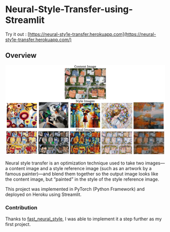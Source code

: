 # Neural-Style-Transfer-using-Streamlit

Try it out : [https://neural-sty1e-transfer.herokuapp.com](https://neural-sty1e-transfer.herokuapp.com/)

## Overview

![](images/neural-style.jpg)



Neural style transfer is an optimization technique used to take two images—a content image
and a style reference image (such as an artwork by a famous painter)—and blend them
together so the output image looks like the content image, but “painted” in the style of the
style reference image. 

This project was implemented in PyTorch (Python Framework) and deployed on Heroku using Streamlit.

### Contribution

Thanks to [fast_neural_style](https://github.com/pytorch/examples/tree/master/fast_neural_style), I was able to implement it a step further as my first project.
